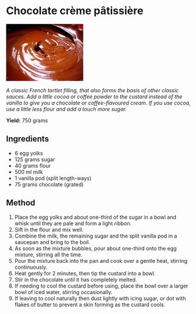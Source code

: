 # Chocolate crème pâtissière

![Name](resources/choccream.jpg)

*A classic French tartlet filling, that also forms the basis of other classic sauces. Add a little cocoa or coffee powder to the custard instead of the vanilla to give you a chocolate or coffee-flavoured cream. If you use cocoa, use a little less flour and add a touch more sugar.*

**Yield:** 750 grams

## Ingredients
- 6 egg yolks
- 125 grams sugar
- 40 grams flour
- 500 ml milk
- 1 vanilla pod (split length-ways)
- 75 grams chocolate (grated)

## Method
1. Place the egg yolks and about one-third of the sugar in a bowl and whisk until they are pale and form a light ribbon. 
1. Sift in the flour and mix well.
1. Combine the milk, the remaining sugar and the split vanilla pod in a saucepan and bring to the boil. 
1. As soon as the mixture bubbles, pour about one-third onto the egg mixture, stirring all the time. 
1. Pour the mixture back into the pan and cook over a gentle heat, stirring continuously. 
1. Heat gently for 2 minutes, then tip the custard into a bowl.
1. Stir in the chocolate until it has completely melted.
1. If needing to cool the custard before using, place the bowl over a larger bowl of iced water, stirring occasionally.
1. If leaving to cool naturally then dust lightly with icing sugar, or dot with flakes of butter to prevent a skin forming as the custard cools.